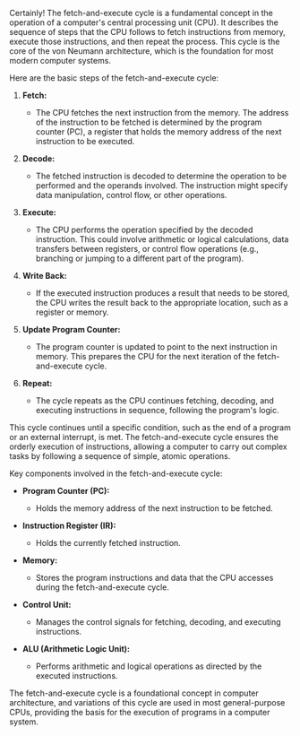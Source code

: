 Certainly! The fetch-and-execute cycle is a fundamental concept in the operation of a computer's central processing unit (CPU). It describes the sequence of steps that the CPU follows to fetch instructions from memory, execute those instructions, and then repeat the process. This cycle is the core of the von Neumann architecture, which is the foundation for most modern computer systems.

Here are the basic steps of the fetch-and-execute cycle:

1. **Fetch:**
   - The CPU fetches the next instruction from the memory. The address of the instruction to be fetched is determined by the program counter (PC), a register that holds the memory address of the next instruction to be executed.

2. **Decode:**
   - The fetched instruction is decoded to determine the operation to be performed and the operands involved. The instruction might specify data manipulation, control flow, or other operations.

3. **Execute:**
   - The CPU performs the operation specified by the decoded instruction. This could involve arithmetic or logical calculations, data transfers between registers, or control flow operations (e.g., branching or jumping to a different part of the program).

4. **Write Back:**
   - If the executed instruction produces a result that needs to be stored, the CPU writes the result back to the appropriate location, such as a register or memory.

5. **Update Program Counter:**
   - The program counter is updated to point to the next instruction in memory. This prepares the CPU for the next iteration of the fetch-and-execute cycle.

6. **Repeat:**
   - The cycle repeats as the CPU continues fetching, decoding, and executing instructions in sequence, following the program's logic.

This cycle continues until a specific condition, such as the end of a program or an external interrupt, is met. The fetch-and-execute cycle ensures the orderly execution of instructions, allowing a computer to carry out complex tasks by following a sequence of simple, atomic operations.

Key components involved in the fetch-and-execute cycle:

- **Program Counter (PC):**
  - Holds the memory address of the next instruction to be fetched.

- **Instruction Register (IR):**
  - Holds the currently fetched instruction.

- **Memory:**
  - Stores the program instructions and data that the CPU accesses during the fetch-and-execute cycle.

- **Control Unit:**
  - Manages the control signals for fetching, decoding, and executing instructions.

- **ALU (Arithmetic Logic Unit):**
  - Performs arithmetic and logical operations as directed by the executed instructions.

The fetch-and-execute cycle is a foundational concept in computer architecture, and variations of this cycle are used in most general-purpose CPUs, providing the basis for the execution of programs in a computer system.